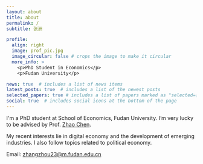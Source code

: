 ```yaml
---
layout: about
title: about
permalink: /
subtitle: 张洲

profile:
  align: right
  image: prof_pic.jpg
  image_circular: false # crops the image to make it circular
  more_info: >
    <p>PhD Student in Economics</p>
    <p>Fudan University</p>

news: true  # includes a list of news items
latest_posts: true  # includes a list of the newest posts
selected_papers: true # includes a list of papers marked as "selected={true}"
social: true  # includes social icons at the bottom of the page
---
```


I'm a PhD student at School of Economics, Fudan University. I’m very lucky to be advised by Prof. [Zhao Chen](https://scholar.google.com/citations?user=H9oK5GkAAAAJ).

My recent interests lie in digital economy and the development of emerging industries. I also follow topics related to political economy.

Email: [zhangzhou23@m.fudan.edu.cn](zhangzhou23@m.fudan.edu.cn)

